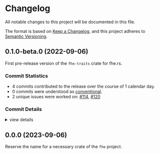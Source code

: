 # Changelog

All notable changes to this project will be documented in this file.

The format is based on [Keep a Changelog](https://keepachangelog.com/en/1.0.0/),
and this project adheres to [Semantic Versioning](https://semver.org/spec/v2.0.0.html).

## 0.1.0-beta.0 (2022-09-06)

First pre-release version of the `fhe-traits` crate for fhe.rs.

### Commit Statistics

<csr-read-only-do-not-edit/>

 - 4 commits contributed to the release over the course of 1 calendar day.
 - 0 commits were understood as [conventional](https://www.conventionalcommits.org).
 - 2 unique issues were worked on: [#114](https://github.com/tlepoint/fhe.rs/issues/114), [#120](https://github.com/tlepoint/fhe.rs/issues/120)

### Commit Details

<csr-read-only-do-not-edit/>

<details><summary>view details</summary>

 * **[#114](https://github.com/tlepoint/fhe.rs/issues/114)**
    - Rename crates to fhe and fhe-traits ([`9a3d608`](https://github.com/tlepoint/fhe.rs/commit/9a3d6082976a7e0b6f3cec93c096bfaa4a07ebd6))
 * **[#120](https://github.com/tlepoint/fhe.rs/issues/120)**
    - Move internal to crates as they would be published, add changelog ([`cd3ba02`](https://github.com/tlepoint/fhe.rs/commit/cd3ba026d01275672e0c3f5e1d32aa473cde7978))
 * **Uncategorized**
    - Update changelog ([`85a00a1`](https://github.com/tlepoint/fhe.rs/commit/85a00a1b8113e4dc8b1d4e9d19fc6c354fb6ae0e))
    - Switch version to a pre-release number ([`cd8d3b2`](https://github.com/tlepoint/fhe.rs/commit/cd8d3b2d383367239436adcc2508bdbe816b9981))
</details>

## 0.0.0 (2023-09-06)

Reserve the name for a necessary crate of the `fhe` project.

